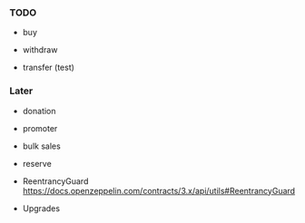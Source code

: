 ### TODO
- buy
- withdraw  

- transfer (test)
    
### Later
- donation
- promoter
- bulk sales
- reserve

- ReentrancyGuard https://docs.openzeppelin.com/contracts/3.x/api/utils#ReentrancyGuard
- Upgrades
